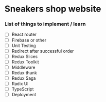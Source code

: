 # Sneakers shop website
### List of things to implement / learn
- [ ] React router
- [ ] Firebase or other
- [ ] Unit Testing
- [ ] Redirect after successful order
- [ ] Redux Slices
- [ ] Redux Toolkit
- [ ] Middleware
- [ ] Redux thunk
- [ ] Redux Saga
- [ ] Radix UI
- [ ] TypeScript
- [ ] Deployment

